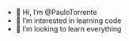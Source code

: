 - 👋 Hi, I’m @PauloTorrente
- 👀 I’m interested in learning code 
- 💞️ I’m looking to learn everything


<!---
PauloTorrente/PauloTorrente is a ✨ special ✨ repository because its `README.md` (this file) appears on your GitHub profile.
You can click the Preview link to take a look at your changes.
--->
